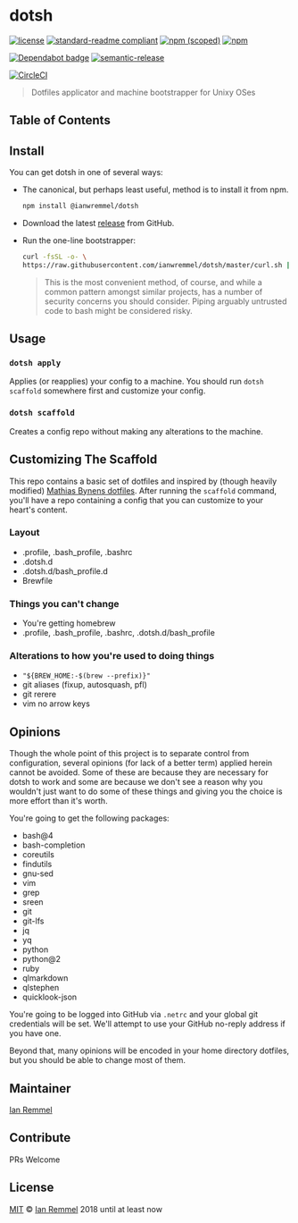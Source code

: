 # dotsh

<!-- THIS FILE WAS GENERATED BY @ianwremmel/proj. PLEASE DO NOT REMOVE ANY COMMENTS THAT BEGING WITH "PROJ" -->

<!-- (optional) Put banner here -->

<!-- PROJ: Badges Start -->

[![license](https://img.shields.io/github/license/ianwremmel/dotsh.svg)](https://github.com/ianwremmel/dotsh/blob/master/LICENSE)
[![standard-readme compliant](https://img.shields.io/badge/readme%20style-standard-brightgreen.svg?style=flat-square)](https://github.com/RichardLitt/standard-readme)
[![npm (scoped)](https://img.shields.io/npm/v/@ianwremmel/dotsh.svg)](https://www.npmjs.com/package/@ianwremmel/dotsh)
[![npm](https://img.shields.io/npm/dm/@ianwremmel/dotsh.svg)](https://www.npmjs.com/package/@ianwremmel/dotsh)

[![Dependabot badge](https://img.shields.io/badge/Dependabot-active-brightgreen.svg)](https://dependabot.com/)
[![semantic-release](https://img.shields.io/badge/%20%20%F0%9F%93%A6%F0%9F%9A%80-semantic--release-e10079.svg)](https://github.com/semantic-release/semantic-release)

[![CircleCI](https://circleci.com/gh/ianwremmel/dotsh.svg?style=svg)](https://circleci.com/gh/ianwremmel/dotsh)

<!-- PROJ: Badges End -->

> Dotfiles applicator and machine bootstrapper for Unixy OSes

## Table of Contents

<!-- toc -->

<!-- tocstop -->

## Install

You can get dotsh in one of several ways:

-   The canonical, but perhaps least useful, method is to install it from npm.

    ```bash
    npm install @ianwremmel/dotsh
    ```

-   Download the latest
    [release](https://github.com/ianwremmel/dotsh/releases/latest) from GitHub.

-   Run the one-line bootstrapper:

    ```bash
    curl -fsSL -o- \
    https://raw.githubusercontent.com/ianwremmel/dotsh/master/curl.sh | bash
    ```

    > This is the most convenient method, of course, and while a common pattern
    > amongst similar projects, has a number of security concerns you should
    > consider. Piping arguably untrusted code to bash might be considered
    > risky.

## Usage

### `dotsh apply`

Applies (or reapplies) your config to a machine. You should run `dotsh scaffold`
somewhere first and customize your config.

### `dotsh scaffold`

Creates a config repo without making any alterations to the machine.

## Customizing The Scaffold

This repo contains a basic set of dotfiles and inspired by (though heavily
modified) [Mathias Bynens dotfiles](). After running the `scaffold` command,
you'll have a repo containing a config that you can customize to your heart's
content.

### Layout

-   .profile, .bash_profile, .bashrc
-   .dotsh.d
-   .dotsh.d/bash_profile.d
-   Brewfile

### Things you can't change

-   You're getting homebrew
-   .profile, .bash_profile, .bashrc, .dotsh.d/bash_profile

### Alterations to how you're used to doing things

-   `"${BREW_HOME:-$(brew --prefix)}"`
-   git aliases (fixup, autosquash, pfl)
-   git rerere
-   vim no arrow keys

## Opinions

Though the whole point of this project is to separate control from
configuration, several opinions (for lack of a better term) applied herein
cannot be avoided. Some of these are because they are necessary for dotsh to
work and some are because we don't see a reason why you wouldn't just want to do
some of these things and giving you the choice is more effort than it's worth.

You're going to get the following packages:

-   bash@4
-   bash-completion
-   coreutils
-   findutils
-   gnu-sed
-   vim
-   grep
-   sreen
-   git
-   git-lfs
-   jq
-   yq
-   python
-   python@2
-   ruby
-   qlmarkdown
-   qlstephen
-   quicklook-json

You're going to be logged into GitHub via `.netrc` and your global git
credentials will be set. We'll attempt to use your GitHub no-reply address if
you have one.

Beyond that, many opinions will be encoded in your home directory dotfiles, but
you should be able to change most of them.

## Maintainer

[Ian Remmel](https://github.com/ianwremmel)

## Contribute

PRs Welcome

## License

[MIT](LICENSE) &copy; [Ian Remmel](https://github.com/ianwremmel) 2018 until at
least now
